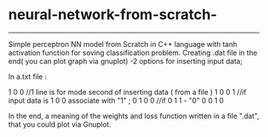 # neural-network-from-scratch-


******************************************************************************

Simple perceptron NN model from Scratch in C++ language with tanh activation function for soving classification problem. Creating .dat file in the end( you can plot graph via gnuplot)
-2 options for inserting input data;



In a.txt file : 

1 0 0     //1 line is for mode second of inserting data ( from a file )
1 0 0 1   //if input data is 1 0 0 associate with "1" ; 
0 1 0 0   //if 0 1 1 - "0"
0 0 1 0   



In the end, a meaning of the weights and loss function written in a file ".dat",
that you could plot via Gnuplot.
